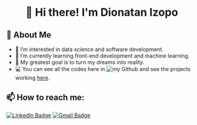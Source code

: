 <div align="center"> 
  
  # 👋 Hi there! I'm Dionatan Izopo
</div>

## :book: About Me

-   👀 I’m interested in data science and software development.
-   🌱 I’m currently learning front-end development and machine learning.
-   💞️ My greatest goal is to turn my dreams into reality.
-   💻 You can see all the codes here in ![my Github](https://github.com/izotan) and see the projects working [here](https://izotan.bohr.io).
## 📫 How to reach me:
[![LinkedIn Badge](https://img.shields.io/badge/-Dionatan%20Izopo-0a66c2?style=flat-square&logo=Linkedin&logoColor=white)](https://www.linkedin.com/in/dionatanizopo/) <a href="https://mail.google.com/mail/u/0/?fs=1&tf=cm&source=mailto&to=dionatan.izopo@gmail.com"><img alt="Gmail Badge" src="https://img.shields.io/badge/-dionatan@gmail.com-c71610?style=flat-square&logo=gmail&logoColor=white"></a>


<!---
izotan/izotan is a ✨ special ✨ repository because its `README.md` (this file) appears on your GitHub profile.
You can click the Preview link to take a look at your changes.
--->
